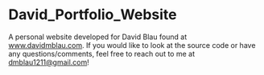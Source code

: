 # David_Portfolio_Website

A personal website developed for David Blau found at www.davidmblau.com. If you would like to look at the source code or have any questions/comments, feel free to reach out to me at dmblau1211@gmail.com!

